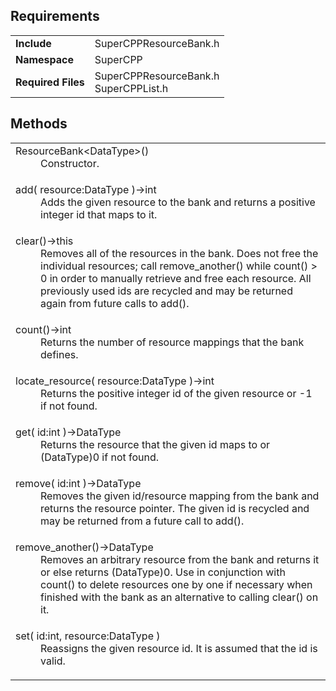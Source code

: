 ## Requirements
<table>
  <tr><td><b>Include</b></td><td>SuperCPPResourceBank.h</td></tr>
  <tr><td><b>Namespace</b></td><td>SuperCPP</td></tr>
  <tr><td><b>Required Files</b></td>
  <td>
    SuperCPPResourceBank.h<br>
    SuperCPPList.h
  </td></tr>
</table>

## Methods
<table>
  <tr><td>
    <dl><dt>
      ResourceBank&lt;DataType&gt;()
    </dt><dd>
      Constructor.
  </td></tr>
  <tr><td>
    <dl><dt>
      add( resource:DataType )→int
    </dt><dd>
      Adds the given resource to the bank and returns a positive integer id that maps to it.
    </dd></dl>
  </td></tr>
  <tr><td>
    <dl><dt>
      clear()→this
    </dt><dd>
      Removes all of the resources in the bank.  Does not free the individual resources; call remove_another() while count() > 0 in order to manually retrieve and free each resource.  All previously used ids are recycled and may be returned again from future calls to add().
    </dd></dl>
  </td></tr>
  <tr><td>
    <dl><dt>
      count()→int
    </dt><dd>
      Returns the number of resource mappings that the bank defines.
    </dd></dl>
  </td></tr>
  <tr><td>
    <dl><dt>
      locate_resource( resource:DataType )→int
    </dt><dd>
      Returns the positive integer id of the given resource or -1 if not found. 
    </dd></dl>
  </td></tr>
  <tr><td>
    <dl><dt>
      get( id:int )→DataType
    </dt><dd>
      Returns the resource that the given id maps to or (DataType)0 if not found.
    </dd></dl>
  </td></tr>
  <tr><td>
    <dl><dt>
      remove( id:int )→DataType
    </dt><dd>
      Removes the given id/resource mapping from the bank and returns the resource pointer.  The given id is recycled and may be returned from a future call to add().
    </dd></dl>
  </td></tr>
  <tr><td>
    <dl><dt>
      remove_another()→DataType
    </dt><dd>
      Removes an arbitrary resource from the bank and returns it or else returns (DataType)0.  Use in conjunction with count() to delete resources one by one if necessary when finished with the bank as an alternative to calling clear() on it.
    </dd></dl>
  </td></tr>
  <tr><td>
    <dl><dt>
      set( id:int, resource:DataType )
    </dt><dd>
      Reassigns the given resource id.  It is assumed that the id is valid.
    </dd></dl>
  </td></tr>
</table>
